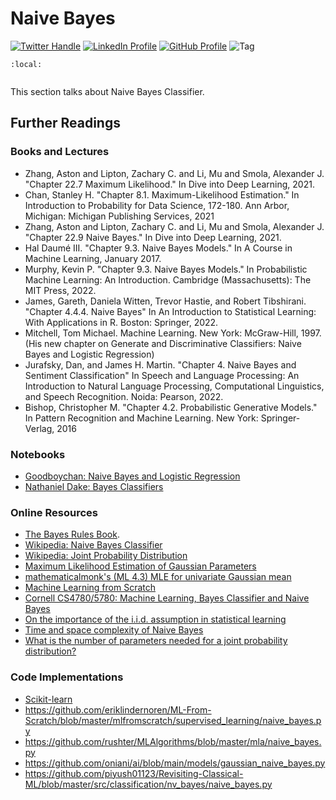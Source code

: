 # Naive Bayes

[![Twitter Handle](https://img.shields.io/badge/Twitter-@gaohongnan-blue?style=social&logo=twitter)](https://twitter.com/gaohongnan)
[![LinkedIn Profile](https://img.shields.io/badge/@gaohongnan-blue?style=social&logo=linkedin)](https://linkedin.com/in/gao-hongnan)
[![GitHub Profile](https://img.shields.io/badge/GitHub-gao--hongnan-lightgrey?style=social&logo=github)](https://github.com/gao-hongnan)
![Tag](https://img.shields.io/badge/Tag-Organized_Chaos-orange)

```{contents}
:local:
```

```{tableofcontents}

```

This section talks about Naive Bayes Classifier.

## Further Readings

### Books and Lectures

-   Zhang, Aston and Lipton, Zachary C. and Li, Mu and Smola, Alexander J.
    "Chapter 22.7 Maximum Likelihood." In Dive into Deep Learning, 2021.
-   Chan, Stanley H. "Chapter 8.1. Maximum-Likelihood Estimation." In
    Introduction to Probability for Data Science, 172-180. Ann Arbor, Michigan:
    Michigan Publishing Services, 2021
-   Zhang, Aston and Lipton, Zachary C. and Li, Mu and Smola, Alexander J.
    "Chapter 22.9 Naive Bayes." In Dive into Deep Learning, 2021.
-   Hal Daumé III. "Chapter 9.3. Naive Bayes Models." In A Course in Machine
    Learning, January 2017.
-   Murphy, Kevin P. "Chapter 9.3. Naive Bayes Models." In Probabilistic Machine
    Learning: An Introduction. Cambridge (Massachusetts): The MIT Press, 2022.
-   James, Gareth, Daniela Witten, Trevor Hastie, and Robert Tibshirani.
    "Chapter 4.4.4. Naive Bayes" In An Introduction to Statistical Learning:
    With Applications in R. Boston: Springer, 2022.
-   Mitchell, Tom Michael. Machine Learning. New York: McGraw-Hill, 1997. (His
    new chapter on Generate and Discriminative Classifiers: Naive Bayes and
    Logistic Regression)
-   Jurafsky, Dan, and James H. Martin. "Chapter 4. Naive Bayes and Sentiment
    Classification" In Speech and Language Processing: An Introduction to
    Natural Language Processing, Computational Linguistics, and Speech
    Recognition. Noida: Pearson, 2022.
-   Bishop, Christopher M. "Chapter 4.2. Probabilistic Generative Models." In
    Pattern Recognition and Machine Learning. New York: Springer-Verlag, 2016

### Notebooks

-   [Goodboychan: Naive Bayes and Logistic Regression](https://goodboychan.github.io/python/coursera/tensorflow_probability/icl/2021/08/18/Naive-bayes-and-logistic-regression.html)
-   [Nathaniel Dake: Bayes Classifiers](https://www.nathanieldake.com/Machine_Learning/08-Bayesian_Machine_Learning-03-Bayes-Classifiers.html)

### Online Resources

-   [The Bayes Rules Book](https://www.bayesrulesbook.com/chapter-2.html#building-a-bayesian-model-for-events).
-   [Wikipedia: Naive Bayes Classifier](https://en.wikipedia.org/wiki/Naive_Bayes_classifier)
-   [Wikipedia: Joint Probability Distribution](https://en.wikipedia.org/wiki/Joint_probability_distribution)
-   [Maximum Likelihood Estimation of Gaussian Parameters](http://jrmeyer.github.io/machinelearning/2017/08/18/mle.html)
-   [mathematicalmonk's (ML 4.3) MLE for univariate Gaussian mean](https://www.youtube.com/watch?v=XtUNwVrWnPM)
-   [Machine Learning from Scratch](https://dafriedman97.github.io/mlbook/content/c4/construction.html)
-   [Cornell CS4780/5780: Machine Learning, Bayes Classifier and Naive Bayes](https://www.cs.cornell.edu/courses/cs4780/2018fa/lectures/lecturenote05.html)
-   [On the importance of the i.i.d. assumption in statistical learning](https://stats.stackexchange.com/questions/213464/on-the-importance-of-the-i-i-d-assumption-in-statistical-learning)
-   [Time and space complexity of Naive Bayes](https://medium.com/@singhvishal0227/the-good-and-bad-of-naive-bayes-classifier-7b0239c65c84)
-   [What is the number of parameters needed for a joint probability distribution?](https://stats.stackexchange.com/questions/290640/what-is-the-number-of-parameters-needed-for-a-joint-probability-distribution)

### Code Implementations

-   [Scikit-learn](https://github.com/scikit-learn/scikit-learn/blob/main/sklearn/naive_bayes.py)
-   https://github.com/eriklindernoren/ML-From-Scratch/blob/master/mlfromscratch/supervised_learning/naive_bayes.py
-   https://github.com/rushter/MLAlgorithms/blob/master/mla/naive_bayes.py
-   https://github.com/oniani/ai/blob/main/models/gaussian_naive_bayes.py
-   https://github.com/piyush01123/Revisiting-Classical-ML/blob/master/src/classification/nv_bayes/naive_bayes.py
